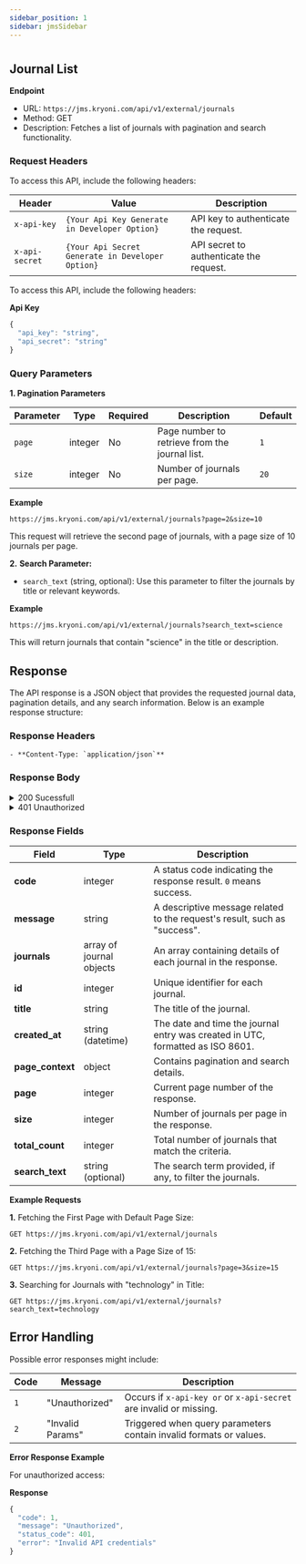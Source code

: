 ```yaml
---
sidebar_position: 1
sidebar: jmsSidebar
---
```


#

## **Journal List**

**Endpoint**

- URL: `https://jms.kryoni.com/api/v1/external/journals`
- Method: GET
- Description: Fetches a list of journals with pagination and search functionality.

### **Request Headers**

To access this API, include the following headers:

| Header         | Value                                            | Description                             |
| -------------- | ------------------------------------------------ | --------------------------------------- |
| `x-api-key`    | `{Your Api Key Generate in Developer Option}`    | API key to authenticate the request.    |
| `x-api-secret` | `{Your Api Secret Generate in Developer Option}` | API secret to authenticate the request. |

To access this API, include the following headers:

<div className="custom-json-response">

**Api Key**

```javascript
{
  "api_key": "string",
  "api_secret": "string"
}
```

</div>

### **Query Parameters**

**1. Pagination Parameters**

| Parameter | Type    | Required | Description                                    | Default |
| --------- | ------- | -------- | ---------------------------------------------- | ------- |
| `page`    | integer | No       | Page number to retrieve from the journal list. | `1`     |
| `size`    | integer | No       | Number of journals per page.                   | `20`    |

**Example**

```plaintext
https://jms.kryoni.com/api/v1/external/journals?page=2&size=10
```

This request will retrieve the second page of journals, with a page size of 10 journals per page.

**2.** **Search Parameter:**

- `search_text` (string, optional): Use this parameter to filter the journals by title or relevant keywords.

**Example**

```plaintext
https://jms.kryoni.com/api/v1/external/journals?search_text=science
```

This will return journals that contain "science" in the title or description.

## **Response**

The API response is a JSON object that provides the requested journal data, pagination details, and any search information. Below is an example response structure:

### **Response Headers**

    - **Content-Type: `application/json`**

### **Response Body**

<details className="response-success">
  <summary>200 Sucessfull</summary>
  <div className="custom-json-response">

**Response**

    ```javascript
    {
      "code": 0,
      "message": "success",
      "journals":
        [
          {
            "id": 1,
            "title": "Journal Of Science",
            "created_at": "2024-08-26T10:58:44.412203Z",
          },
          {
            "id": 2,
            "title": "Journal Of Technology",
            "created_at": "2024-08-27T11:00:00.000000Z",
          },
        ],
      "page_context":
        { "page": 1, "size": 20, "total_count": 100, "search_text": "science" },
    }
    ```

  </div>
</details>

<details className="response-error">
  <summary>401 Unauthorized</summary>
  <div className="custom-json-response">

    **Response**

    ```javascript
    {
      "code": 0,
      "message": "success",
      "journals":
        [
          {
            "id": 1,
            "title": "Journal Of Science",
            "created_at": "2024-08-26T10:58:44.412203Z",
          },
          {
            "id": 2,
            "title": "Journal Of Technology",
            "created_at": "2024-08-27T11:00:00.000000Z",
          },
        ],
      "page_context":
        { "page": 1, "size": 20, "total_count": 100, "search_text": "science" },
    }
    ```

  </div>
</details>

### Response Fields

| Field            | Type                     | Description                                                                    |
| ---------------- | ------------------------ | ------------------------------------------------------------------------------ |
| **code**         | integer                  | A status code indicating the response result. `0` means success.               |
| **message**      | string                   | A descriptive message related to the request's result, such as "success".      |
| **journals**     | array of journal objects | An array containing details of each journal in the response.                   |
| **id**           | integer                  | Unique identifier for each journal.                                            |
| **title**        | string                   | The title of the journal.                                                      |
| **created_at**   | string (datetime)        | The date and time the journal entry was created in UTC, formatted as ISO 8601. |
| **page_context** | object                   | Contains pagination and search details.                                        |
| **page**         | integer                  | Current page number of the response.                                           |
| **size**         | integer                  | Number of journals per page in the response.                                   |
| **total_count**  | integer                  | Total number of journals that match the criteria.                              |
| **search_text**  | string (optional)        | The search term provided, if any, to filter the journals.                      |

**Example Requests**

**1.** Fetching the First Page with Default Page Size:

```plaintext
GET https://jms.kryoni.com/api/v1/external/journals
```

**2.** Fetching the Third Page with a Page Size of 15:

```plaintext
GET https://jms.kryoni.com/api/v1/external/journals?page=3&size=15
```

**3.** Searching for Journals with "technology" in Title:

```plaintext
GET https://jms.kryoni.com/api/v1/external/journals?search_text=technology
```

## **Error Handling**

Possible error responses might include:

| Code | Message          | Description                                                        |
| ---- | ---------------- | ------------------------------------------------------------------ |
| `1`  | "Unauthorized"   | Occurs if `x-api-key or` or `x-api-secret` are invalid or missing. |
| `2`  | "Invalid Params" | Triggered when query parameters contain invalid formats or values. |

**Error Response Example**

For unauthorized access:

<div className="custom-json-response">

**Response**

```javascript
{
  "code": 1,
  "message": "Unauthorized",
  "status_code": 401,
  "error": "Invalid API credentials"
}
```

</div>

